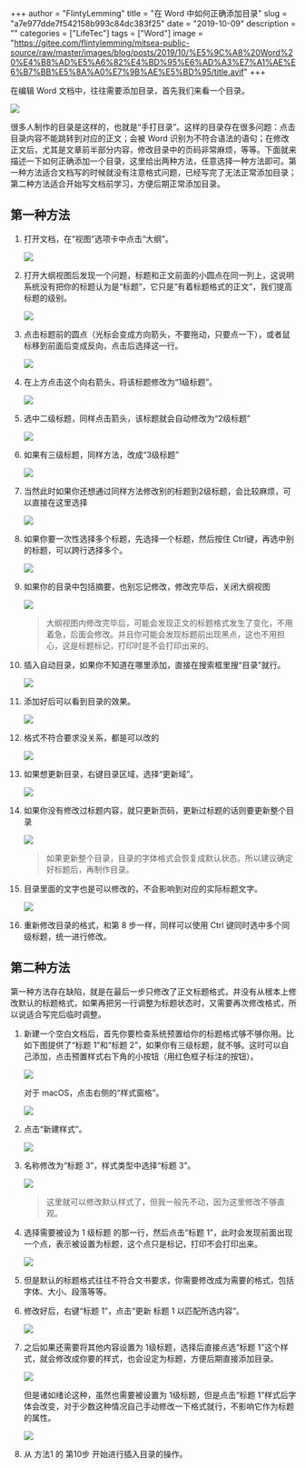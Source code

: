 +++
author = "FlintyLemming"
title = "在 Word 中如何正确添加目录"
slug = "a7e977dde7f542158b993c84dc383f25"
date = "2019-10-09"
description = ""
categories = ["LifeTec"]
tags = ["Word"]
image = "https://gitee.com/flintylemming/mitsea-public-source/raw/master/images/blog/posts/2019/10/%E5%9C%A8%20Word%20%E4%B8%AD%E5%A6%82%E4%BD%95%E6%AD%A3%E7%A1%AE%E6%B7%BB%E5%8A%A0%E7%9B%AE%E5%BD%95/title.avif"
+++

在编辑 Word 文档中，往往需要添加目录，首先我们来看一个目录。

![](https://gitee.com/flintylemming/mitsea-public-source/raw/master/images/blog/posts/2019/10/%E5%9C%A8%20Word%20%E4%B8%AD%E5%A6%82%E4%BD%95%E6%AD%A3%E7%A1%AE%E6%B7%BB%E5%8A%A0%E7%9B%AE%E5%BD%95/1.avif)

很多人制作的目录是这样的，也就是“手打目录”。这样的目录存在很多问题：点击目录内容不能跳转到对应的正文；会被 Word 识别为不符合语法的语句；在修改正文后，尤其是文章前半部分内容，修改目录中的页码非常麻烦，等等。下面就来描述一下如何正确添加一个目录，这里给出两种方法，任意选择一种方法即可。第一种方法适合文档写的时候就没有注意格式问题，已经写完了无法正常添加目录；第二种方法适合开始写文档前学习，方便后期正常添加目录。

## 第一种方法

1. 打开文档，在“视图”选项卡中点击“大纲”。
    
    ![](https://gitee.com/flintylemming/mitsea-public-source/raw/master/images/blog/posts/2019/10/%E5%9C%A8%20Word%20%E4%B8%AD%E5%A6%82%E4%BD%95%E6%AD%A3%E7%A1%AE%E6%B7%BB%E5%8A%A0%E7%9B%AE%E5%BD%95/2.avif)
    
2. 打开大纲视图后发现一个问题，标题和正文前面的小圆点在同一列上，这说明系统没有把你的标题认为是“标题”，它只是“有着标题格式的正文”，我们提高标题的级别。
    
    ![](https://gitee.com/flintylemming/mitsea-public-source/raw/master/images/blog/posts/2019/10/%E5%9C%A8%20Word%20%E4%B8%AD%E5%A6%82%E4%BD%95%E6%AD%A3%E7%A1%AE%E6%B7%BB%E5%8A%A0%E7%9B%AE%E5%BD%95/3.avif)
    
3. 点击标题前的圆点（光标会变成方向箭头，不要拖动，只要点一下），或者鼠标移到前面后变成反向，点击后选择这一行。
    
    ![](https://gitee.com/flintylemming/mitsea-public-source/raw/master/images/blog/posts/2019/10/%E5%9C%A8%20Word%20%E4%B8%AD%E5%A6%82%E4%BD%95%E6%AD%A3%E7%A1%AE%E6%B7%BB%E5%8A%A0%E7%9B%AE%E5%BD%95/4.avif)
    
4. 在上方点击这个向右箭头，将该标题修改为“1级标题”。
    
    ![](https://gitee.com/flintylemming/mitsea-public-source/raw/master/images/blog/posts/2019/10/%E5%9C%A8%20Word%20%E4%B8%AD%E5%A6%82%E4%BD%95%E6%AD%A3%E7%A1%AE%E6%B7%BB%E5%8A%A0%E7%9B%AE%E5%BD%95/5.avif)
    
5. 选中二级标题，同样点击箭头，该标题就会自动修改为“2级标题”
    
    ![](https://gitee.com/flintylemming/mitsea-public-source/raw/master/images/blog/posts/2019/10/%E5%9C%A8%20Word%20%E4%B8%AD%E5%A6%82%E4%BD%95%E6%AD%A3%E7%A1%AE%E6%B7%BB%E5%8A%A0%E7%9B%AE%E5%BD%95/6.avif)
    
6. 如果有三级标题，同样方法，改成“3级标题”
    
    ![](https://gitee.com/flintylemming/mitsea-public-source/raw/master/images/blog/posts/2019/10/%E5%9C%A8%20Word%20%E4%B8%AD%E5%A6%82%E4%BD%95%E6%AD%A3%E7%A1%AE%E6%B7%BB%E5%8A%A0%E7%9B%AE%E5%BD%95/7.avif)
    
7. 当然此时如果你还想通过同样方法修改别的标题到2级标题，会比较麻烦，可以直接在这里选择
    
    ![](https://gitee.com/flintylemming/mitsea-public-source/raw/master/images/blog/posts/2019/10/%E5%9C%A8%20Word%20%E4%B8%AD%E5%A6%82%E4%BD%95%E6%AD%A3%E7%A1%AE%E6%B7%BB%E5%8A%A0%E7%9B%AE%E5%BD%95/8.avif)
    
8. 如果你要一次性选择多个标题，先选择一个标题，然后按住 Ctrl键，再选中别的标题，可以跨行选择多个。
    
    ![](https://gitee.com/flintylemming/mitsea-public-source/raw/master/images/blog/posts/2019/10/%E5%9C%A8%20Word%20%E4%B8%AD%E5%A6%82%E4%BD%95%E6%AD%A3%E7%A1%AE%E6%B7%BB%E5%8A%A0%E7%9B%AE%E5%BD%95/9.avif)
    
9. 如果你的目录中包括摘要，也别忘记修改，修改完毕后，关闭大纲视图
    
    ![](https://gitee.com/flintylemming/mitsea-public-source/raw/master/images/blog/posts/2019/10/%E5%9C%A8%20Word%20%E4%B8%AD%E5%A6%82%E4%BD%95%E6%AD%A3%E7%A1%AE%E6%B7%BB%E5%8A%A0%E7%9B%AE%E5%BD%95/10.avif)
    
    > 大纲视图内修改完毕后，可能会发现正文的标题格式发生了变化，不用着急，后面会修改。并且你可能会发现标题前出现黑点，这也不用担心，这是标题标记，打印时是不会打印出来的。
    > 
10. 插入自动目录，如果你不知道在哪里添加，直接在搜索框里搜“目录”就行。
    
    ![](https://gitee.com/flintylemming/mitsea-public-source/raw/master/images/blog/posts/2019/10/%E5%9C%A8%20Word%20%E4%B8%AD%E5%A6%82%E4%BD%95%E6%AD%A3%E7%A1%AE%E6%B7%BB%E5%8A%A0%E7%9B%AE%E5%BD%95/11.avif)
    
11. 添加好后可以看到目录的效果。
    
    ![](https://gitee.com/flintylemming/mitsea-public-source/raw/master/images/blog/posts/2019/10/%E5%9C%A8%20Word%20%E4%B8%AD%E5%A6%82%E4%BD%95%E6%AD%A3%E7%A1%AE%E6%B7%BB%E5%8A%A0%E7%9B%AE%E5%BD%95/12.avif)
    
12. 格式不符合要求没关系，都是可以改的
    
    ![](https://gitee.com/flintylemming/mitsea-public-source/raw/master/images/blog/posts/2019/10/%E5%9C%A8%20Word%20%E4%B8%AD%E5%A6%82%E4%BD%95%E6%AD%A3%E7%A1%AE%E6%B7%BB%E5%8A%A0%E7%9B%AE%E5%BD%95/13.avif)
    
13. 如果想更新目录，右键目录区域，选择“更新域”。
    
    ![](https://gitee.com/flintylemming/mitsea-public-source/raw/master/images/blog/posts/2019/10/%E5%9C%A8%20Word%20%E4%B8%AD%E5%A6%82%E4%BD%95%E6%AD%A3%E7%A1%AE%E6%B7%BB%E5%8A%A0%E7%9B%AE%E5%BD%95/14.avif)
    
14. 如果你没有修改过标题内容，就只更新页码，更新过标题的话则要更新整个目录
    
    ![](https://gitee.com/flintylemming/mitsea-public-source/raw/master/images/blog/posts/2019/10/%E5%9C%A8%20Word%20%E4%B8%AD%E5%A6%82%E4%BD%95%E6%AD%A3%E7%A1%AE%E6%B7%BB%E5%8A%A0%E7%9B%AE%E5%BD%95/15.avif)
    
    > 如果更新整个目录，目录的字体格式会恢复成默认状态。所以建议确定好标题后，再制作目录。
    > 
15. 目录里面的文字也是可以修改的，不会影响到对应的实际标题文字。
    
    ![](https://gitee.com/flintylemming/mitsea-public-source/raw/master/images/blog/posts/2019/10/%E5%9C%A8%20Word%20%E4%B8%AD%E5%A6%82%E4%BD%95%E6%AD%A3%E7%A1%AE%E6%B7%BB%E5%8A%A0%E7%9B%AE%E5%BD%95/16.avif)
    
16. 重新修改目录的格式，和第 8 步一样，同样可以使用 Ctrl 键同时选中多个同级标题，统一进行修改。

## 第二种方法

第一种方法存在缺陷，就是在最后一步只修改了正文标题格式，并没有从根本上修改默认的标题格式，如果再把另一行调整为标题状态时，又需要再次修改格式，所以说适合写完后临时调整。

1. 新建一个空白文档后，首先你要检查系统预置给你的标题格式够不够你用。比如下图提供了“标题 1”和“标题 2”，如果你有三级标题，就不够。这时可以自己添加，点击预置样式右下角的小按钮（用红色框子标注的按钮）。
    
    ![](https://gitee.com/flintylemming/mitsea-public-source/raw/master/images/blog/posts/2019/10/%E5%9C%A8%20Word%20%E4%B8%AD%E5%A6%82%E4%BD%95%E6%AD%A3%E7%A1%AE%E6%B7%BB%E5%8A%A0%E7%9B%AE%E5%BD%95/17.avif)
    
    对于 macOS，点击右侧的“样式窗格”。
    
    ![](https://gitee.com/flintylemming/mitsea-public-source/raw/master/images/blog/posts/2019/10/%E5%9C%A8%20Word%20%E4%B8%AD%E5%A6%82%E4%BD%95%E6%AD%A3%E7%A1%AE%E6%B7%BB%E5%8A%A0%E7%9B%AE%E5%BD%95/18.avif)
    
2. 点击“新建样式”。
    
    ![](https://gitee.com/flintylemming/mitsea-public-source/raw/master/images/blog/posts/2019/10/%E5%9C%A8%20Word%20%E4%B8%AD%E5%A6%82%E4%BD%95%E6%AD%A3%E7%A1%AE%E6%B7%BB%E5%8A%A0%E7%9B%AE%E5%BD%95/19.avif)
    
3. 名称修改为“标题 3”，样式类型中选择“标题 3”。
    
    ![](https://gitee.com/flintylemming/mitsea-public-source/raw/master/images/blog/posts/2019/10/%E5%9C%A8%20Word%20%E4%B8%AD%E5%A6%82%E4%BD%95%E6%AD%A3%E7%A1%AE%E6%B7%BB%E5%8A%A0%E7%9B%AE%E5%BD%95/20.avif)
    
    > 这里就可以修改默认样式了，但我一般先不动，因为这里修改不够直观。
    > 
4. 选择需要被设为 1 级标题 的那一行，然后点击“标题 1”，此时会发现前面出现一个点，表示被设置为标题，这个点只是标记，打印不会打印出来。
    
    ![](https://gitee.com/flintylemming/mitsea-public-source/raw/master/images/blog/posts/2019/10/%E5%9C%A8%20Word%20%E4%B8%AD%E5%A6%82%E4%BD%95%E6%AD%A3%E7%A1%AE%E6%B7%BB%E5%8A%A0%E7%9B%AE%E5%BD%95/21.avif)
    
5. 但是默认的标题格式往往不符合文书要求，你需要修改成为需要的格式，包括字体、大小、段落等等。
6. 修改好后，右键“标题 1”，点击“更新 标题 1 以匹配所选内容”。
    
    ![](https://gitee.com/flintylemming/mitsea-public-source/raw/master/images/blog/posts/2019/10/%E5%9C%A8%20Word%20%E4%B8%AD%E5%A6%82%E4%BD%95%E6%AD%A3%E7%A1%AE%E6%B7%BB%E5%8A%A0%E7%9B%AE%E5%BD%95/22.avif)
    
7. 之后如果还需要将其他内容设置为 1级标题，选择后直接点选“标题 1”这个样式，就会修改成你要的样式，也会设定为标题，方便后期直接添加目录。
    
    ![](https://gitee.com/flintylemming/mitsea-public-source/raw/master/images/blog/posts/2019/10/%E5%9C%A8%20Word%20%E4%B8%AD%E5%A6%82%E4%BD%95%E6%AD%A3%E7%A1%AE%E6%B7%BB%E5%8A%A0%E7%9B%AE%E5%BD%95/23.avif)
    
    但是诸如绪论这种，虽然也需要被设置为 1级标题，但是点击“标题 1”样式后字体会改变，对于少数这种情况自己手动修改一下格式就行，不影响它作为标题的属性。
    
    ![](https://gitee.com/flintylemming/mitsea-public-source/raw/master/images/blog/posts/2019/10/%E5%9C%A8%20Word%20%E4%B8%AD%E5%A6%82%E4%BD%95%E6%AD%A3%E7%A1%AE%E6%B7%BB%E5%8A%A0%E7%9B%AE%E5%BD%95/24.avif)
    
8. 从 方法1 的 第10步 开始进行插入目录的操作。